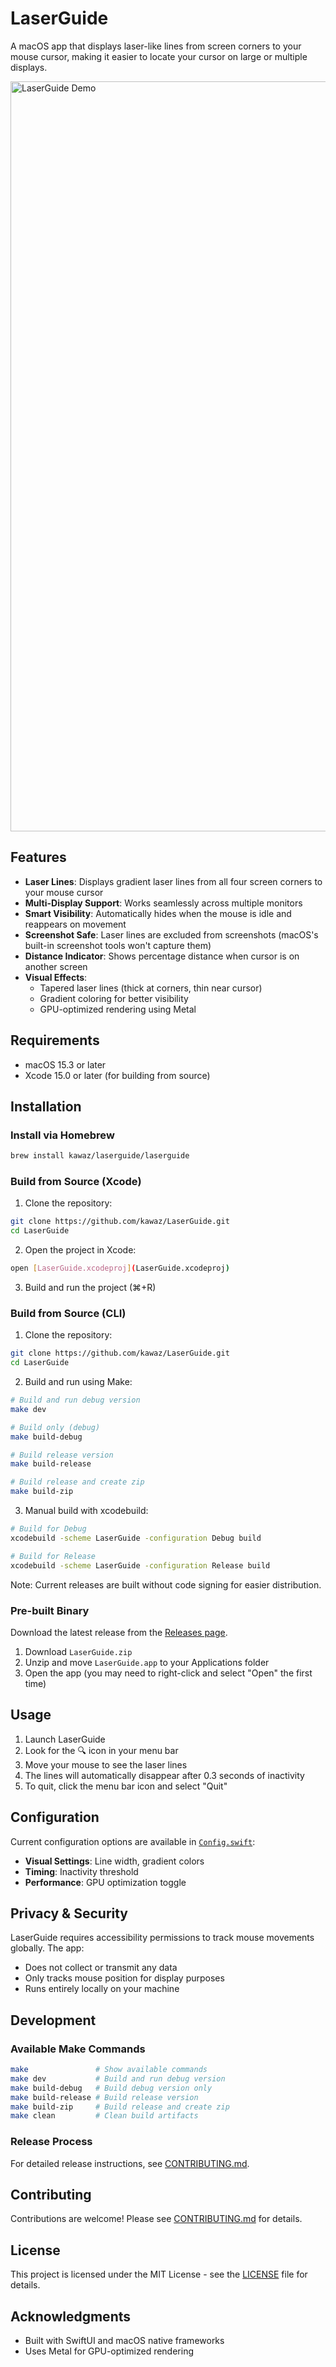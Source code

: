 # LaserGuide

A macOS app that displays laser-like lines from screen corners to your mouse cursor, making it easier to locate your cursor on large or multiple displays.

<img width="1200" alt="LaserGuide Demo" src="https://github.com/kawaz/LaserGuide/assets/326750/demo-placeholder.png">

## Features

- **Laser Lines**: Displays gradient laser lines from all four screen corners to your mouse cursor
- **Multi-Display Support**: Works seamlessly across multiple monitors
- **Smart Visibility**: Automatically hides when the mouse is idle and reappears on movement
- **Screenshot Safe**: Laser lines are excluded from screenshots (macOS's built-in screenshot tools won't capture them)
- **Distance Indicator**: Shows percentage distance when cursor is on another screen
- **Visual Effects**: 
  - Tapered laser lines (thick at corners, thin near cursor)
  - Gradient coloring for better visibility
  - GPU-optimized rendering using Metal

## Requirements

- macOS 15.3 or later
- Xcode 15.0 or later (for building from source)

## Installation

### Install via Homebrew

```bash
brew install kawaz/laserguide/laserguide
```


### Build from Source (Xcode)

1. Clone the repository:
```bash
git clone https://github.com/kawaz/LaserGuide.git
cd LaserGuide
```

2. Open the project in Xcode:
```bash
open [LaserGuide.xcodeproj](LaserGuide.xcodeproj)
```

3. Build and run the project (⌘+R)

### Build from Source (CLI)

1. Clone the repository:
```bash
git clone https://github.com/kawaz/LaserGuide.git
cd LaserGuide
```

2. Build and run using Make:
```bash
# Build and run debug version
make dev

# Build only (debug)
make build-debug

# Build release version
make build-release

# Build release and create zip
make build-zip
```

3. Manual build with xcodebuild:
```bash
# Build for Debug
xcodebuild -scheme LaserGuide -configuration Debug build

# Build for Release  
xcodebuild -scheme LaserGuide -configuration Release build
```

Note: Current releases are built without code signing for easier distribution.

### Pre-built Binary

Download the latest release from the [Releases page](https://github.com/kawaz/LaserGuide/releases).

1. Download `LaserGuide.zip`
2. Unzip and move `LaserGuide.app` to your Applications folder
3. Open the app (you may need to right-click and select "Open" the first time)

## Usage

1. Launch LaserGuide
2. Look for the 🔍 icon in your menu bar
3. Move your mouse to see the laser lines
4. The lines will automatically disappear after 0.3 seconds of inactivity
5. To quit, click the menu bar icon and select "Quit"

## Configuration

Current configuration options are available in [`Config.swift`](LaserGuide/Config.swift):

- **Visual Settings**: Line width, gradient colors
- **Timing**: Inactivity threshold
- **Performance**: GPU optimization toggle

## Privacy & Security

LaserGuide requires accessibility permissions to track mouse movements globally. The app:
- Does not collect or transmit any data
- Only tracks mouse position for display purposes
- Runs entirely locally on your machine

## Development

### Available Make Commands

```bash
make               # Show available commands
make dev           # Build and run debug version
make build-debug   # Build debug version only
make build-release # Build release version
make build-zip     # Build release and create zip
make clean         # Clean build artifacts
```

### Release Process

For detailed release instructions, see [CONTRIBUTING.md](CONTRIBUTING.md#release-process).

## Contributing

Contributions are welcome! Please see [CONTRIBUTING.md](CONTRIBUTING.md) for details.

## License

This project is licensed under the MIT License - see the [LICENSE](LICENSE) file for details.

## Acknowledgments

- Built with SwiftUI and macOS native frameworks
- Uses Metal for GPU-optimized rendering